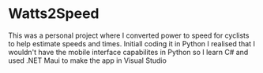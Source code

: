 # Watts2Speed
This was a personal project where I converted power to speed for cyclists to help estimate speeds and times. Initiall coding it in Python I realised that I wouldn't have the mobile interface capabilites in Python so I learn C# and used .NET Maui to make the app in Visual Studio 
